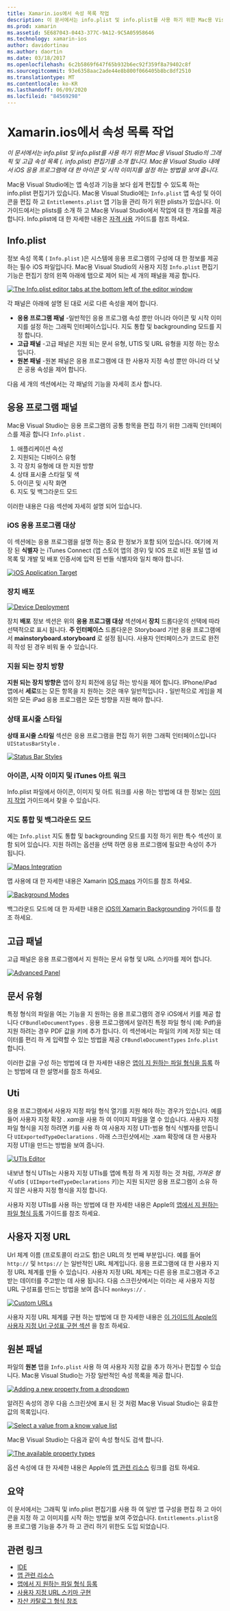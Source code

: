 ```yaml
---
title: Xamarin.ios에서 속성 목록 작업
description: 이 문서에서는 info.plist 및 info.plist를 사용 하기 위한 Mac용 Visual Studio의 그래픽 및 고급 속성 목록 (. info.plist) 편집기를 소개 합니다. Mac용 Visual Studio 내에서 iOS 응용 프로그램에 대 한 아이콘 및 시작 이미지를 설정 하는 방법을 보여 줍니다.
ms.prod: xamarin
ms.assetid: 5E687043-0443-377C-9A12-9C5A05958646
ms.technology: xamarin-ios
author: davidortinau
ms.author: daortin
ms.date: 03/18/2017
ms.openlocfilehash: 6c2b5869f647f65b932b6ec92f359f8a79402c8f
ms.sourcegitcommit: 93e6358aac2ade44e8b800f066405b8bc8df2510
ms.translationtype: MT
ms.contentlocale: ko-KR
ms.lasthandoff: 06/09/2020
ms.locfileid: "84569298"
---
```

# <a name="working-with-property-lists-in-xamarinios"></a>Xamarin.ios에서 속성 목록 작업

_이 문서에서는 info.plist 및 info.plist를 사용 하기 위한 Mac용 Visual Studio의 그래픽 및 고급 속성 목록 (. info.plist) 편집기를 소개 합니다. Mac용 Visual Studio 내에서 iOS 응용 프로그램에 대 한 아이콘 및 시작 이미지를 설정 하는 방법을 보여 줍니다._

Mac용 Visual Studio에는 앱 속성과 기능을 보다 쉽게 편집할 수 있도록 하는 info.plist 편집기가 있습니다. Mac용 Visual Studio에는 `Info.plist` 앱 속성 및 아이콘을 편집 하 고 `Entitlements.plist` 앱 기능을 관리 하기 위한 plists가 있습니다. 이 가이드에서는 plists를 소개 하 고 Mac용 Visual Studio에서 작업에 대 한 개요를 제공 합니다. Info.plist에 대 한 자세한 내용은 [자격 사용](~/ios/deploy-test/provisioning/entitlements.md) 가이드를 참조 하세요.

## <a name="infoplist"></a>Info.plist

정보 속성 목록 ( `Info.plist` )은 시스템에 응용 프로그램의 구성에 대 한 정보를 제공 하는 필수 iOS 파일입니다. Mac용 Visual Studio의 사용자 지정 `Info.plist` 편집기 기능은 편집기 창의 왼쪽 아래에 탭으로 제어 되는 세 개의 패널을 제공 합니다.

 [![](property-lists-images/tabs.png "The Info.plist editor tabs at the bottom left of the editor window")](property-lists-images/tabs.png#lightbox)

각 패널은 아래에 설명 된 대로 서로 다른 속성을 제어 합니다.

- **응용 프로그램 패널** -일반적인 응용 프로그램 속성 뿐만 아니라 아이콘 및 시작 이미지를 설정 하는 그래픽 인터페이스입니다. 지도 통합 및 backgrounding 모드를 지정 합니다.
- **고급 패널** -고급 패널은 지원 되는 문서 유형, UTIS 및 URL 유형을 지정 하는 장소입니다.
- **원본 패널** -원본 패널은 응용 프로그램에 대 한 사용자 지정 속성 뿐만 아니라 더 낮은 공용 속성을 제어 합니다.

다음 세 개의 섹션에서는 각 패널의 기능을 자세히 조사 합니다.

## <a name="application-panel"></a>응용 프로그램 패널

Mac용 Visual Studio는 응용 프로그램의 공통 항목을 편집 하기 위한 그래픽 인터페이스를 제공 합니다 `Info.plist` .

1. 애플리케이션 속성
1. 지원되는 디바이스 유형
1. 각 장치 유형에 대 한 지원 방향
1. 상태 표시줄 스타일 및 색
1. 아이콘 및 시작 화면
1. 지도 및 백그라운드 모드

이러한 내용은 다음 섹션에 자세히 설명 되어 있습니다.

 <a name="iOS_Application_Target"></a>

### <a name="ios-application-target"></a>iOS 응용 프로그램 대상

이 섹션에는 응용 프로그램을 설명 하는 중요 한 정보가 포함 되어 있습니다.
여기에 저장 된 **식별자** 는 iTunes Connect (앱 스토어 앱의 경우) 및 IOS 프로 비전 포털 앱 id 목록 및 개발 및 배포 인증서에 입력 된 번들 식별자와 일치 해야 합니다.

 [![](property-lists-images/image24.png "iOS Application Target")](property-lists-images/image24.png#lightbox)

### <a name="device-deployment"></a>장치 배포

 [![](property-lists-images/deployment.png "Device Deployment")](property-lists-images/deployment.png#lightbox)

장치 **배포** 정보 섹션은 위의 **응용 프로그램 대상** 섹션에서 **장치** 드롭다운의 선택에 따라 선택적으로 표시 됩니다. **주 인터페이스** 드롭다운은 Storyboard 기반 응용 프로그램에서 **mainstoryboard.storyboard** 로 설정 됩니다. 사용자 인터페이스가 코드로 완전히 작성 된 경우 비워 둘 수 있습니다.

### <a name="supported-device-orientations"></a>지원 되는 장치 방향

 **지원 되는 장치 방향은** 앱이 장치 회전에 응답 하는 방식을 제어 합니다. IPhone/iPad 앱에서 **세로**또는 모든 항목을 지 원하는 것은 매우 일반적입니다 **.** 일반적으로 게임을 제외한 모든 iPad 응용 프로그램은 모든 방향을 지원 해야 합니다.

### <a name="status-bar-styles"></a>상태 표시줄 스타일

**상태 표시줄 스타일** 섹션은 응용 프로그램을 편집 하기 위한 그래픽 인터페이스입니다 `UIStatusBarStyle` .

 [![](property-lists-images/status.png "Status Bar Styles")](property-lists-images/status.png#lightbox)

 <a name="Icons"></a>

### <a name="icons-launch-images-and-itunes-artwork"></a>아이콘, 시작 이미지 및 iTunes 아트 워크

Info.plist 파일에서 아이콘, 이미지 및 아트 워크를 사용 하는 방법에 대 한 정보는 [이미지 작업](~/ios/app-fundamentals/images-icons/index.md) 가이드에서 찾을 수 있습니다.

### <a name="maps-integration-and-background-modes"></a>지도 통합 및 백그라운드 모드

에는 `Info.plist` 지도 통합 및 backgrounding 모드를 지정 하기 위한 특수 섹션이 포함 되어 있습니다. 지원 하려는 옵션을 선택 하면 응용 프로그램에 필요한 속성이 추가 됩니다.

 [![](property-lists-images/maps.png "Maps Integration")](property-lists-images/maps.png#lightbox)

맵 사용에 대 한 자세한 내용은 Xamarin [IOS maps](~/ios/user-interface/controls/ios-maps/index.md) 가이드를 참조 하세요.

 [![](property-lists-images/bging.png "Background Modes")](property-lists-images/bging.png#lightbox)

백그라운드 모드에 대 한 자세한 내용은 [iOS의 Xamarin Backgrounding](~/ios/app-fundamentals/backgrounding/introduction-to-backgrounding-in-ios.md) 가이드를 참조 하세요.

## <a name="advanced-panel"></a>고급 패널

고급 패널은 응용 프로그램에서 지 원하는 문서 유형 및 URL 스키마를 제어 합니다.

 [![](property-lists-images/image34.png "Advanced Panel")](property-lists-images/image34.png#lightbox)

 <a name="Document_Types"></a>

## <a name="document-types"></a>문서 유형

특정 형식의 파일을 여는 기능을 지 원하는 응용 프로그램의 경우 iOS에서 키를 제공 합니다 `CFBundleDocumentTypes` . 응용 프로그램에서 알려진 특정 파일 형식 (예: Pdf)을 지원 하려는 경우 PDF 값을 키에 추가 합니다. 이 섹션에서는 파일의 키에 저장 되는 데이터를 편리 하 게 입력할 수 있는 방법을 제공 `CFBundleDocumentTypes` `Info.plist` 합니다.

이러한 값을 구성 하는 방법에 대 한 자세한 내용은 [앱이 지 원하는 파일 형식을 등록](https://developer.apple.com/library/ios/#documentation/FileManagement/Conceptual/DocumentInteraction_TopicsForIOS/Articles/RegisteringtheFileTypesYourAppSupports.html) 하는 방법에 대 한 설명서를 참조 하세요.

## <a name="utis"></a>Uti

응용 프로그램에서 사용자 지정 파일 형식 열기를 지원 해야 하는 경우가 있습니다. 예를 들어 사용자 지정 확장 *. xam*을 사용 하 여 이미지 파일을 열 수 있습니다. 사용자 지정 파일 형식을 지정 하려면 키를 사용 하 여 사용자 지정 UTI-범용 형식 식별자를 만듭니다 `UIExportedTypeDeclarations` . 아래 스크린샷에서는 .xam 확장에 대 한 사용자 지정 UTI을 만드는 방법을 보여 줍니다.

 [![](property-lists-images/uti.png "UTIs Editor")](property-lists-images/uti.png#lightbox)

내보낸 형식 UTIs는 사용자 지정 UTIs를 앱에 특정 하 게 지정 하는 것 처럼, *가져온 형식 utis* ( `UIImportedTypeDeclarations` 키)는 지원 되지만 응용 프로그램이 소유 하지 않은 사용자 지정 형식을 지정 합니다.

사용자 지정 UTIs를 사용 하는 방법에 대 한 자세한 내용은 Apple의 [앱에서 지 원하는 파일 형식 등록](https://developer.apple.com/library/ios/documentation/FileManagement/Conceptual/understanding_utis/understand_utis_declare/understand_utis_declare.html#//apple_ref/doc/uid/TP40001319-CH204-SW1) 가이드를 참조 하세요.

## <a name="custom-urls"></a>사용자 지정 URL

Url 체계 이름 (프로토콜이 라고도 함)은 URL의 첫 번째 부분입니다. 예를 들어 `http://` 및 `https://` 는 일반적인 URL 체계입니다. 응용 프로그램에 대 한 사용자 지정 URL 체계를 만들 수 있습니다. 사용자 지정 URL 체계는 다른 응용 프로그램과 주고받는 데이터를 주고받는 데 사용 됩니다. 다음 스크린샷에서는 이라는 새 사용자 지정 URL 구성표를 만드는 방법을 보여 줍니다 `monkeys://` .

 [![](property-lists-images/url.png "Custom URLs")](property-lists-images/url.png#lightbox)

사용자 지정 URL 체계를 구현 하는 방법에 대 한 자세한 내용은 [이 가이드의 Apple의 사용자 지정 Url 구성표 구현 섹션](https://developer.apple.com/library/ios/documentation/iPhone/Conceptual/iPhoneOSProgrammingGuide/AdvancedAppTricks/AdvancedAppTricks.html) 을 참조 하세요.

## <a name="source-panel"></a>원본 패널

파일의 **원본** 탭을 `Info.plist` 사용 하 여 사용자 지정 값을 추가 하거나 편집할 수 있습니다. Mac용 Visual Studio는 가장 일반적인 속성 목록을 제공 합니다.

 [![](property-lists-images/image31.png "Adding a new property from a dropdown")](property-lists-images/image31.png#lightbox)

알려진 속성의 경우 다음 스크린샷에 표시 된 것 처럼 Mac용 Visual Studio는 유효한 값의 목록입니다.

 [![](property-lists-images/image32.png "Select a value from a know value list")](property-lists-images/image32.png#lightbox)

Mac용 Visual Studio는 다음과 같이 속성 형식도 검색 합니다.

 [![](property-lists-images/image33.png "The available property types")](property-lists-images/image33.png#lightbox)

옵션 속성에 대 한 자세한 내용은 Apple의 [앱 관련 리소스](https://developer.apple.com/library/ios/#DOCUMENTATION/iPhone/Conceptual/iPhoneOSProgrammingGuide/App-RelatedResources/App-RelatedResources.html) 링크를 검토 하세요.

 <a name="Entitlements"></a>

## <a name="summary"></a>요약

이 문서에서는 그래픽 및 info.plist 편집기를 사용 하 여 일반 앱 구성을 편집 하 고 아이콘을 지정 하 고 이미지를 시작 하는 방법을 보여 주었습니다. `Entitlements.plist`응용 프로그램 기능을 추가 하 고 관리 하기 위한도 도입 되었습니다.

## <a name="related-links"></a>관련 링크

- [IDE](https://github.com/xamarin/recipes/tree/master/Recipes/cross-platform/ide)
- [앱 관련 리소스](https://developer.apple.com/library/ios/#DOCUMENTATION/iPhone/Conceptual/iPhoneOSProgrammingGuide/App-RelatedResources/App-RelatedResources.html)
- [앱에서 지 원하는 파일 형식 등록](https://developer.apple.com/library/ios/#documentation/FileManagement/Conceptual/DocumentInteraction_TopicsForIOS/Articles/RegisteringtheFileTypesYourAppSupports.html)
- [사용자 지정 URL 스키마 구현](https://developer.apple.com/library/ios/documentation/iPhone/Conceptual/iPhoneOSProgrammingGuide/AdvancedAppTricks/AdvancedAppTricks.html)
- [자산 카탈로그 형식 참조](https://developer.apple.com/library/archive/documentation/Xcode/Reference/xcode_ref-Asset_Catalog_Format/index.html#//apple_ref/doc/uid/TP40015170-CH18-SW1)
